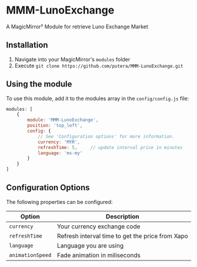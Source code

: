 # MMM-LunoExchange
A MagicMirror² Module for retrieve Luno Exchange Market

## Installation
1. Navigate into your MagicMirror's `modules` folder
2. Execute `git clone https://github.com/putera/MMM-LunoExchange.git`

## Using the module
To use this module, add it to the modules array in the `config/config.js` file:

```javascript
modules: [
    {
        module: 'MMM-LunoExchange',
        position: 'top_left',
        config: {
            // See 'Configuration options' for more information.
            currency: 'MYR',
            refreshTime: 5,     // update interval price in minutes
            language: 'ms-my'
        }
    }
]
```

## Configuration Options
The following properties can be configured:

| **Option** | **Description** |
| --- | --- |
| `currency` | Your currency exchange code |
| `refreshTime` | Refresh interval time to get the price from Xapo |
| `language` | Language you are using |
| `animationSpeed` | Fade animation in miliseconds |
